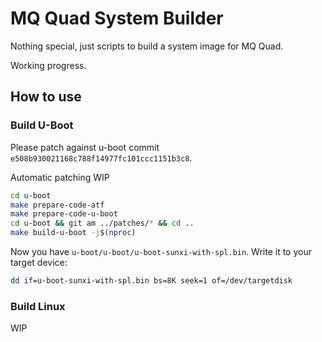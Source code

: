 # MQ Quad System Builder

Nothing special, just scripts to build a system image for MQ Quad.

Working progress.

## How to use

### Build U-Boot

Please patch against u-boot commit `e508b930021168c788f14977fc101ccc1151b3c8`.

Automatic patching WIP

```bash
cd u-boot
make prepare-code-atf
make prepare-code-u-boot
cd u-boot && git am ../patches/* && cd ..
make build-u-boot -j$(nproc)
```

Now you have `u-boot/u-boot/u-boot-sunxi-with-spl.bin`. Write it to your target device:

```bash
dd if=u-boot-sunxi-with-spl.bin bs=8K seek=1 of=/dev/targetdisk
```

### Build Linux

WIP
